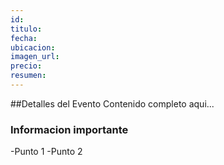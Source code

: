 ```yaml
---
id:
titulo:
fecha:
ubicacion:
imagen_url:
precio:
resumen:
---
```


##Detalles del Evento
Contenido completo aqui...

### Informacion importante
-Punto 1
-Punto 2
